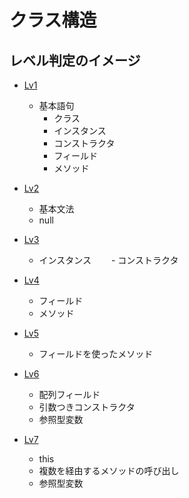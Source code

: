 # クラス構造

## レベル判定のイメージ

- [Lv1](./Lv1.md)
    - 基本語句
      - クラス
      - インスタンス
      - コンストラクタ
      - フィールド
      - メソッド

- [Lv2](./Lv2.md)
    - 基本文法
    - null
  
- [Lv3](./Lv3.md)
    - インスタンス
　　- コンストラクタ
  
- [Lv4](./Lv4.md)
    - フィールド
    - メソッド
  
- [Lv5](./Lv5.md)
    - フィールドを使ったメソッド
  
- [Lv6](./Lv6.md)
    - 配列フィールド
    - 引数つきコンストラクタ
    - 参照型変数
  
- [Lv7](./Lv7.md)
    - this
    - 複数を経由するメソッドの呼び出し
    - 参照型変数
